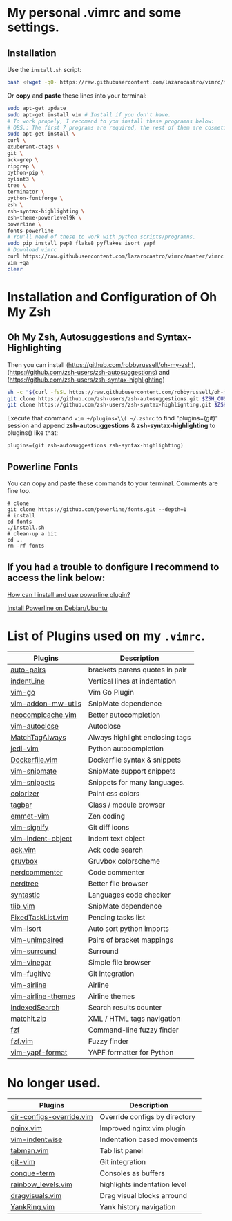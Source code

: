 # My personal .vimrc and some settings.

## Installation

Use the `install.sh` script:

```sh
bash <(wget -qO- https://raw.githubusercontent.com/lazarocastro/vimrc/master/install.sh)
```

Or **copy** and **paste** these lines into your terminal:

```sh
sudo apt-get update
sudo apt-get install vim # Install if you don't have.
# To work propely, I recomend to you install these programns below:
# OBS.: The first 7 programs are required, the rest of them are cosmetic issue.
sudo apt-get install \
curl \
exuberant-ctags \
git \
ack-grep \
ripgrep \
python-pip \
pylint3 \
tree \
terminator \
python-fontforge \
zsh \
zsh-syntax-highlighting \
zsh-theme-powerlevel9k \
powerline \
fonts-powerline
# You'll need of these to work with python scripts/programns.
sudo pip install pep8 flake8 pyflakes isort yapf
# Download vimrc
curl https://raw.githubusercontent.com/lazarocastro/vimrc/master/vimrc -o ~/.vimrc
vim +qa
clear
```

# Installation and Configuration of Oh My Zsh
## Oh My Zsh, Autosuggestions and Syntax-Highlighting
Then you can install (https://github.com/robbyrussell/oh-my-zsh), (https://github.com/zsh-users/zsh-autosuggestions) and (https://github.com/zsh-users/zsh-syntax-highlighting)

```sh
sh -c "$(curl -fsSL https://raw.githubusercontent.com/robbyrussell/oh-my-zsh/master/tools/install.sh)"
git clone https://github.com/zsh-users/zsh-autosuggestions.git $ZSH_CUSTOM/plugins/zsh-autosuggestions
git clone https://github.com/zsh-users/zsh-syntax-highlighting.git $ZSH_CUSTOM/plugins/zsh-syntax-highlighting
```

Execute that command `vim +/plugins=\\( ~/.zshrc` to find "plugins=(git)" session and 
append **zsh-autosuggestions** & **zsh-syntax-highlighting** to plugins() like that:
```
plugins=(git zsh-autosuggestions zsh-syntax-highlighting)
```

## Powerline Fonts
You can copy and paste these commands to your terminal. Comments are fine too.
```
# clone
git clone https://github.com/powerline/fonts.git --depth=1
# install
cd fonts
./install.sh
# clean-up a bit
cd ..
rm -rf fonts
```
## If you had a trouble to donfigure I recommend to access the link below:
[How can I install and use powerline plugin?](https://askubuntu.com/questions/283908/how-can-i-install-and-use-powerline-plugin)

[Install Powerline on Debian/Ubuntu](https://gist.github.com/leosuncin/25bad6ae66c5d513b986)

# List of Plugins used on my `.vimrc`.

| Plugins | Description |
|---|---|
| <a href="https://github.com/jiangmiao/auto-pairs" target="_blank"> auto-pairs</a>                                  | brackets parens quotes in pair | 
| <a href="https://github.com/Yggdroot/indentLine" target="_blank">indentLine</a>                                    | Vertical lines at indentation | 
| <a href="https://github.com/fatih/vim-go" target="_blank"> vim-go</a>                                              | Vim Go Plugin | 
| <a href="https://github.com/MarcWeber/vim-addon-mw-utils" target="_blank"> vim-addon-mw-utils</a>                  | SnipMate dependence | 
| <a href="https://github.com/Shougo/neocomplcache.vim" target="_blank"> neocomplcache.vim</a>                       | Better autocompletion |
| <a href="https://github.com/Townk/vim-autoclose" target="_blank">vim-autoclose</a>                                 | Autoclose |
| <a href="https://github.com/Valloric/MatchTagAlways" target="_blank">MatchTagAlways</a>                            | Always highlight enclosing tags |
| <a href="https://github.com/davidhalter/jedi-vim" target="_blank"> jedi-vim</a>                                    | Python autocompletion |
| <a href="https://github.com/ekalinin/Dockerfile.vim" target="_blank">Dockerfile.vim</a>                            | Dockerfile syntax & snippets |
| <a href="https://github.com/garbas/vim-snipmate" target="_blank">vim-snipmate</a>                                  | SnipMate support snippets |
| <a href="https://github.com/honza/vim-snippets" target="_blank"> vim-snippets</a>                                  | Snippets for many languages. |
| <a href="https://github.com/lilydjwg/colorizer" target="_blank"> colorizer</a>                                     | Paint css colors |
| <a href="https://github.com/majutsushi/tagbar" target="_blank">tagbar</a>                                          | Class / module browser |
| <a href="https://github.com/mattn/emmet-vim" target="_blank">emmet-vim</a>                                         | Zen coding |
| <a href="https://github.com/mhinz/vim-signify" target="_blank">vim-signify</a>                                     | Git diff icons |
| <a href="https://github.com/michaeljsmith/vim-indent-object" target="_blank">vim-indent-object</a>                 | Indent text object |
| <a href="https://github.com/mileszs/ack.vim" target="_blank">ack.vim</a>                                           | Ack code search |
| <a href="https://github.com/morhetz/gruvbox" target="_blank">gruvbox</a>                                           | Gruvbox colorscheme |
| <a href="https://github.com/scrooloose/nerdcommenter" target="_blank"> nerdcommenter</a>                           | Code commenter |
| <a href="https://github.com/scrooloose/nerdtree" target="_blank">nerdtree</a>                                      | Better file browser |
| <a href="https://github.com/scrooloose/syntastic" target="_blank"> syntastic</a>                                   | Languages code checker |
| <a href="https://github.com/tomtom/tlib_vim" target="_blank">tlib_vim</a>                                          | SnipMate dependence |
| <a href="https://github.com/fisadev/FixedTaskList.vim" target="_blank">FixedTaskList.vim</a>                       | Pending tasks list |
| <a href="https://github.com/fisadev/vim-isort" target="_blank">vim-isort</a>                                       | Auto sort python imports |
| <a href="https://github.com/tpope/vim-unimpaired" target="_blank"> vim-unimpaired</a>                              | Pairs of bracket mappings |
| <a href="https://github.com/tpope/vim-surround" target="_blank"> vim-surround</a>                                  | Surround |
| <a href="https://github.com/tpope/vim-vinegar" target="_blank">vim-vinegar</a>                                     | Simple file browser |
| <a href="https://github.com/tpope/vim-fugitive" target="_blank"> vim-fugitive</a>                                  | Git integration |
| <a href="https://github.com/vim-airline/vim-airline" target="_blank">vim-airline</a>                               | Airline |
| <a href="https://github.com/vim-airline/vim-airline-themes" target="_blank"> vim-airline-themes</a>                | Airline themes |
| <a href="https://github.com/vim-scripts/IndexedSearch" target="_blank">IndexedSearch</a>                           | Search results counter |
| <a href="https://github.com/vim-scripts/matchit.zip" target="_blank">matchit.zip</a>                               | XML / HTML tags navigation |
| <a href="https://github.com/junegunn/fzf" target="_blank"> fzf</a>                                                 | Command-line fuzzy finder|
| <a href="https://github.com/junegunn/fzf.vim" target="_blank"> fzf.vim</a>                                         | Fuzzy finder |
| <a href="https://github.com/pignacio/vim-yapf-format" target="_blank"> vim-yapf-format</a>                         | YAPF formatter for Python |


# No longer used.

| Plugins | Description |
|---|---|
| <a href="https://github.com/arielrossanigo/dir-configs-override.vim" target="_blank">dir-configs-override.vim </a> | Override configs by directory |
| <a href="https://github.com/chr4/nginx.vim" target="_blank"> nginx.vim</a>                                         | Improved nginx vim plugin |
| <a href="https://github.com/jeetsukumaran/vim-indentwise" target="_blank"> vim-indentwise</a>                      | Indentation based movements |
| <a href="https://github.com/kien/tabman.vim" target="_blank">tabman.vim</a>                                        | Tab list panel |
| <a href="https://github.com/motemen/git-vim" target="_blank">git-vim</a>                                           | Git integration |
| <a href="https://github.com/rosenfeld/conque-term" target="_blank">conque-term</a>                                 | Consoles as buffers |
| <a href="https://github.com/thiagoalessio/rainbow_levels.vim" target="_blank"> rainbow_levels.vim</a>              | highlights indentation level |
| <a href="https://github.com/fisadev/dragvisuals.vim" target="_blank">dragvisuals.vim</a>                           | Drag visual blocks arround |
| <a href="https://github.com/vim-scripts/YankRing.vim" target="_blank"> YankRing.vim</a>                            | Yank history navigation |
